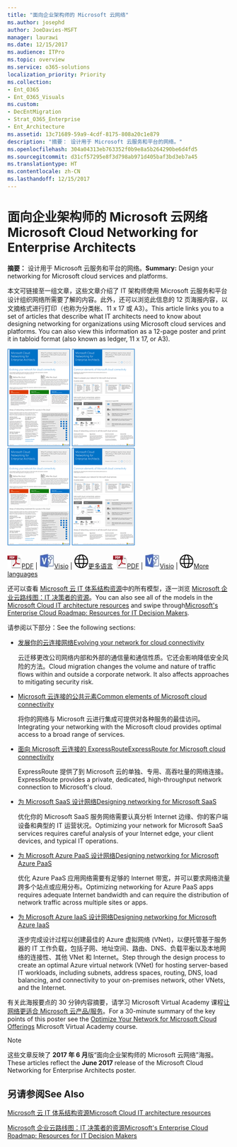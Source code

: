 ```yaml
---
title: "面向企业架构师的 Microsoft 云网络"
ms.author: josephd
author: JoeDavies-MSFT
manager: laurawi
ms.date: 12/15/2017
ms.audience: ITPro
ms.topic: overview
ms.service: o365-solutions
localization_priority: Priority
ms.collection:
- Ent_O365
- Ent_O365_Visuals
ms.custom:
- DecEntMigration
- Strat_O365_Enterprise
- Ent_Architecture
ms.assetid: 13c71689-59a9-4cdf-8175-808a20c1e879
description: "摘要： 设计用于 Microsoft 云服务和平台的网络。"
ms.openlocfilehash: 304a04313eb763352f0b9e8a5b264290be6d4fd5
ms.sourcegitcommit: d31cf57295e8f3d798ab971d405baf3bd3eb7a45
ms.translationtype: HT
ms.contentlocale: zh-CN
ms.lasthandoff: 12/15/2017
---
```

# <a name="microsoft-cloud-networking-for-enterprise-architects"></a><span data-ttu-id="da62a-103">面向企业架构师的 Microsoft 云网络</span><span class="sxs-lookup"><span data-stu-id="da62a-103">Microsoft Cloud Networking for Enterprise Architects</span></span>

 <span data-ttu-id="da62a-104">**摘要：** 设计用于 Microsoft 云服务和平台的网络。</span><span class="sxs-lookup"><span data-stu-id="da62a-104">**Summary:** Design your networking for Microsoft cloud services and platforms.</span></span>
  
<span data-ttu-id="da62a-p101">本文可链接至一组文章，这些文章介绍了 IT 架构师使用 Microsoft 云服务和平台设计组织网络所需要了解的内容。此外，还可以浏览此信息的 12 页海报内容，以文摘格式进行打印（也称为分类帐、11 x 17 或 A3）。</span><span class="sxs-lookup"><span data-stu-id="da62a-p101">This article links you to a set of articles that describe what IT architects need to know about designing networking for organizations using Microsoft cloud services and platforms. You can also view this information as a 12-page poster and print it in tabloid format (also known as ledger, 11 x 17, or A3).</span></span>
  
<span data-ttu-id="da62a-107">[![模型缩略图：Microsoft 云网络](images/95e8ab6a-b4d0-4836-acc1-b0b77ebf46e6.png)  
](https://go.microsoft.com/fwlink/p/?linkid=842073)</span><span class="sxs-lookup"><span data-stu-id="da62a-107">[![Thumb image for Microsoft cloud networking model](images/95e8ab6a-b4d0-4836-acc1-b0b77ebf46e6.png)  
](https://go.microsoft.com/fwlink/p/?linkid=842073)</span></span>
  
<span data-ttu-id="da62a-108">![PDF 文件](images/ITPro_Other_PDFicon.png)[PDF](https://go.microsoft.com/fwlink/p/?linkid=842073) | ![Visio 文件](images/ITPro_Other_VisioIcon.jpg)[Visio](https://go.microsoft.com/fwlink/p/?linkid=842074) | ![参阅包含其他语言版本的页面](images/e16c992d-b0f8-48ae-bf44-db7a9fcaab9e.png)[更多语言](https://www.microsoft.com/download/details.aspx?id=54425)</span><span class="sxs-lookup"><span data-stu-id="da62a-108">![PDF file](images/ITPro_Other_PDFicon.png)[PDF](https://go.microsoft.com/fwlink/p/?linkid=842073) | ![Visio file](images/ITPro_Other_VisioIcon.jpg)[Visio](https://go.microsoft.com/fwlink/p/?linkid=842074) | ![See a page with versions in additional languages](images/e16c992d-b0f8-48ae-bf44-db7a9fcaab9e.png)[More languages](https://www.microsoft.com/download/details.aspx?id=54425)</span></span>
  
<span data-ttu-id="da62a-109">还可以查看 [Microsoft 云 IT 体系结构资源](microsoft-cloud-it-architecture-resources.md)中的所有模型，逐一浏览 [Microsoft 企业云路线图：IT 决策者的资源]((https://aka.ms/cloudarchitecture))。</span><span class="sxs-lookup"><span data-stu-id="da62a-109">You can also see all of the models in the [Microsoft Cloud IT architecture resources](microsoft-cloud-it-architecture-resources.md) and swipe through[Microsoft's Enterprise Cloud Roadmap: Resources for IT Decision Makers]((https://aka.ms/cloudarchitecture)).</span></span>
  
<span data-ttu-id="da62a-110">请参阅以下部分：</span><span class="sxs-lookup"><span data-stu-id="da62a-110">See the following sections:</span></span>
  
- [<span data-ttu-id="da62a-111">发展你的云连接网络</span><span class="sxs-lookup"><span data-stu-id="da62a-111">Evolving your network for cloud connectivity</span></span>](evolving-your-network-for-cloud-connectivity.md)
    
    <span data-ttu-id="da62a-p102">云迁移更改公司网络内部和外部的通信量和通信性质。它还会影响降低安全风险的方法。</span><span class="sxs-lookup"><span data-stu-id="da62a-p102">Cloud migration changes the volume and nature of traffic flows within and outside a corporate network. It also affects approaches to mitigating security risk.</span></span>
    
- [<span data-ttu-id="da62a-114">Microsoft 云连接的公共元素</span><span class="sxs-lookup"><span data-stu-id="da62a-114">Common elements of Microsoft cloud connectivity</span></span>](common-elements-of-microsoft-cloud-connectivity.md)
    
    <span data-ttu-id="da62a-115">将你的网络与 Microsoft 云进行集成可提供对各种服务的最佳访问。</span><span class="sxs-lookup"><span data-stu-id="da62a-115">Integrating your networking with the Microsoft cloud provides optimal access to a broad range of services.</span></span>
    
- [<span data-ttu-id="da62a-116">面向 Microsoft 云连接的 ExpressRoute</span><span class="sxs-lookup"><span data-stu-id="da62a-116">ExpressRoute for Microsoft cloud connectivity</span></span>](expressroute-for-microsoft-cloud-connectivity.md)
    
    <span data-ttu-id="da62a-117">ExpressRoute 提供了到 Microsoft 云的单独、专用、高吞吐量的网络连接。</span><span class="sxs-lookup"><span data-stu-id="da62a-117">ExpressRoute provides a private, dedicated, high-throughput network connection to Microsoft's cloud.</span></span>
    
- [<span data-ttu-id="da62a-118">为 Microsoft SaaS 设计网络</span><span class="sxs-lookup"><span data-stu-id="da62a-118">Designing networking for Microsoft SaaS</span></span>](designing-networking-for-microsoft-saas.md)
    
    <span data-ttu-id="da62a-119">优化你的 Microsoft SaaS 服务网络需要认真分析 Internet 边缘、你的客户端设备和典型的 IT 运营状况。</span><span class="sxs-lookup"><span data-stu-id="da62a-119">Optimizing your network for Microsoft SaaS services requires careful analysis of your Internet edge, your client devices, and typical IT operations.</span></span>
    
- [<span data-ttu-id="da62a-120">为 Microsoft Azure PaaS 设计网络</span><span class="sxs-lookup"><span data-stu-id="da62a-120">Designing networking for Microsoft Azure PaaS</span></span>](designing-networking-for-microsoft-azure-paas.md)
    
    <span data-ttu-id="da62a-121">优化 Azure PaaS 应用网络需要有足够的 Internet 带宽，并可以要求网络流量跨多个站点或应用分布。</span><span class="sxs-lookup"><span data-stu-id="da62a-121">Optimizing networking for Azure PaaS apps requires adequate Internet bandwidth and can require the distribution of network traffic across multiple sites or apps.</span></span>
    
- [<span data-ttu-id="da62a-122">为 Microsoft Azure IaaS 设计网络</span><span class="sxs-lookup"><span data-stu-id="da62a-122">Designing networking for Microsoft Azure IaaS</span></span>](designing-networking-for-microsoft-azure-iaas.md)
    
    <span data-ttu-id="da62a-123">逐步完成设计过程以创建最佳的 Azure 虚拟网络 (VNet)，以便托管基于服务器的 IT 工作负载，包括子网、地址空间、路由、DNS、负载平衡以及本地网络的连接性、其他 VNet 和 Internet。</span><span class="sxs-lookup"><span data-stu-id="da62a-123">Step through the design process to create an optimal Azure virtual network (VNet) for hosting server-based IT workloads, including subnets, address spaces, routing, DNS, load balancing, and connectivity to your on-premises network, other VNets, and the Internet.</span></span>
    
<span data-ttu-id="da62a-124">有关此海报要点的 30 分钟内容摘要，请学习 Microsoft Virtual Academy 课程[让网络更适合 Microsoft 云产品/服务]((https://mva.microsoft.com/zh-CN/training-courses/optimize-your-network-for-microsoft-cloud-offerings-17743))。</span><span class="sxs-lookup"><span data-stu-id="da62a-124">For a 30-minute summary of the key points of this poster see the [Optimize Your Network for Microsoft Cloud Offerings]((https://mva.microsoft.com/zh-CN/training-courses/optimize-your-network-for-microsoft-cloud-offerings-17743)) Microsoft Virtual Academy course.</span></span>
  
> [!NOTE]
> <span data-ttu-id="da62a-125">这些文章反映了 **2017 年 6 月**版“面向企业架构师的 Microsoft 云网络”海报。</span><span class="sxs-lookup"><span data-stu-id="da62a-125">These articles reflect the **June 2017** release of the Microsoft Cloud Networking for Enterprise Architects poster.</span></span>
  
## <a name="see-also"></a><span data-ttu-id="da62a-126">另请参阅</span><span class="sxs-lookup"><span data-stu-id="da62a-126">See Also</span></span>

[<span data-ttu-id="da62a-127">Microsoft 云 IT 体系结构资源</span><span class="sxs-lookup"><span data-stu-id="da62a-127">Microsoft Cloud IT architecture resources</span></span>](microsoft-cloud-it-architecture-resources.md)

<span data-ttu-id="da62a-128">[Microsoft 企业云路线图：IT 决策者的资源]((https://sway.com/FJ2xsyWtkJc2taRD))</span><span class="sxs-lookup"><span data-stu-id="da62a-128">[Microsoft's Enterprise Cloud Roadmap: Resources for IT Decision Makers]((https://sway.com/FJ2xsyWtkJc2taRD))</span></span>



